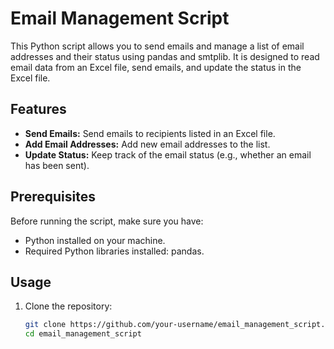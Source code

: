 # Email Management Script

This Python script allows you to send emails and manage a list of email addresses and their status using pandas and smtplib. It is designed to read email data from an Excel file, send emails, and update the status in the Excel file.

## Features

- **Send Emails:** Send emails to recipients listed in an Excel file.
- **Add Email Addresses:** Add new email addresses to the list.
- **Update Status:** Keep track of the email status (e.g., whether an email has been sent).

## Prerequisites

Before running the script, make sure you have:

- Python installed on your machine.
- Required Python libraries installed: pandas.

## Usage

1. Clone the repository:

   ```bash
   git clone https://github.com/your-username/email_management_script.git
   cd email_management_script
